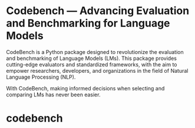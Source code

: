 # Codebench — Advancing Evaluation and Benchmarking for Language Models

CodeBench is a Python package designed to revolutionize the evaluation and benchmarking of Language Models (LMs). This package provides cutting-edge evaluators and standardized frameworks, with the aim to empower researchers, developers, and organizations in the field of Natural Language Processing (NLP). 

With CodeBench, making informed decisions when selecting and comparing LMs has never been easier.
# codebench
